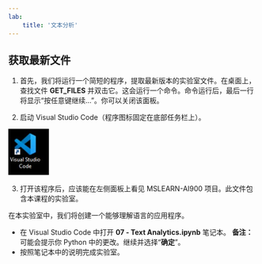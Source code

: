 ```yaml
---
lab:
    title: '文本分析'
---
```


## 获取最新文件 

1. 首先，我们将运行一个简短的程序，提取最新版本的实验室文件。在桌面上，查找文件 **GET_FILES** 并双击它。这会运行一个命令。命令运行后，最后一行将显示“按任意键继续…”。你可以关闭该面板。

2.  启动 Visual Studio Code（程序图标固定在底部任务栏上）。 

![Visual Studio Code 图标](./images/vscode.jpg)

3. 打开该程序后，应该能在左侧面板上看见 MSLEARN-AI900 项目。此文件包含本课程的实验室。 

在本实验室中，我们将创建一个能够理解语言的应用程序。

-  在 Visual Studio Code 中打开 **07 - Text Analytics.ipynb** 笔记本。
    **备注：** 可能会提示你 Python 中的更改。继续并选择“**确定**”。
-  按照笔记本中的说明完成实验室。

